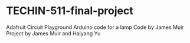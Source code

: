 # TECHIN-511-final-project
 Adafruit Circuit Playground Arduino code for a lamp
Code by James Muir
Project by James Muir and Haiyang Yu
